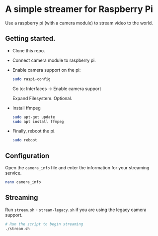 # A simple streamer for Raspberry Pi

Use a raspberry pi (with a camera module) to stream video to the world.

## Getting started.

* Clone this repo.
* Connect camera module to raspberry pi.
* Enable camera support on the pi:
  ```sh
  sudo raspi-config
  ```
  Go to:
  Interfaces -> Enable camera support
  
  Expand Filesystem. Optional.

* Install ffmpeg
  ```sh
  sudo apt-get update
  sudo apt install ffmpeg
  ```

* Finally, reboot the pi.
  ```sh
  sudo reboot
  ```

## Configuration

Open the `camera_info` file and enter the information for your streaming service.

```sh
nano camera_info
```

## Streaming

Run `stream.sh` - `stream-legacy.sh` if you are using the legacy camera support.

```sh
# Run the script to begin streaming
./stream.sh
```